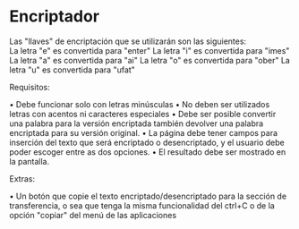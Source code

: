 # Encriptador

Las "llaves" de encriptación que se utilizarán son las siguientes:                                                                                                           
La letra "e" es convertida para "enter" La letra "i" es convertida para "imes" La letra "a" es convertida para "ai" La letra "o" es convertida para "ober" La letra "u" es convertida para "ufat"   

Requisitos:

•	Debe funcionar solo con letras minúsculas
•	No deben ser utilizados letras con acentos ni caracteres especiales
•	Debe ser posible convertir una palabra para la versión encriptada también devolver una palabra encriptada para su versión original.
•	La página debe tener campos para inserción del texto que será encriptado o desencriptado, y el usuario debe poder escoger entre as dos opciones.
•	El resultado debe ser mostrado en la pantalla.

Extras:

•	Un botón que copie el texto encriptado/desencriptado para la sección de transferencia, o sea que tenga la misma funcionalidad del ctrl+C o de la opción "copiar" del menú de las aplicaciones

